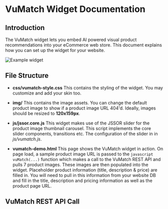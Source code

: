 VuMatch Widget Documentation
==============

## Introduction
The VuMatch widget lets you embed AI powered visual product recommendations into your eCommerce web store. This document explains how you can set up the widget for your website.

![Example widget](http://i.imgur.com/Hpz3R1k.gif)

## File Structure

*    **css/vumatch-style.css**
This contains the styling of the widget. You may customize and add your skin too.

*    **img/**
This contains the image assets. You can change the default product image to show if a product image URL 404'd. Ideally, images should be resized to **120x159px**.

*    **js/jssor.core.js**
This widget makes use of the JSSOR slider for the product image thumbnail carousel. This script implements the core slider components, transitions etc. The configuration of the slider in in *js/vumatch.js*.

*    **vumatch-demo.html**
This page shows the VuMatch widget in action. On page load, a sample product image URL is passed to the ```javascript vuMatch(...)``` function which makes a call to the VuMatch REST API and pulls 7 product images. These images are then populated into the widget. Placeholder product information (title, description & price) are filled in. You will need to pull in this information from your website DB and fill in the title, description and pricing information as well as the product page URL.

## VuMatch REST API Call


